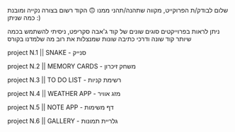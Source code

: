  שלום לבודק/ת הפרוקייט, מקווה שתהנה/תהני ממנו 🙃
 הקוד רשום בצורה נקייה ומובנת כמה שניתן :)

 ניתן לראות בפרוייקטים סוגים שונים של קוד ג'אבה סקריפט,
 ניסיתי להשתמש בכמה שיותר קוד שונה ודרכי כתיבה שונות שמנצלות את רוב מה שלמדנו
 בקורס 


 project N.1 || SNAKE - סנייק

 project N.2 || MEMORY CARDS - משחק זיכרון

 project N.3 || TO DO LIST - רשימת קניות

 project N.4 || WEATHER APP - מזג אוויר

 project N.5 || NOTE APP - דף משימות

 project N.6 || GALLERY - גלריית תמונות


 

 